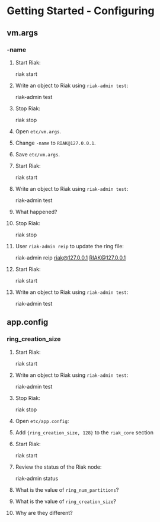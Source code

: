 # Getting Started - Configuring

## vm.args

### -name

1. Start Riak:

    riak start

2. Write an object to Riak using `riak-admin test`:

    riak-admin test

3. Stop Riak:

    riak stop

4. Open `etc/vm.args`.

5. Change `-name` to `RIAK@127.0.0.1`.

6. Save `etc/vm.args`.

7. Start Riak:

    riak start

8. Write an object to Riak using `riak-admin test`:

    riak-admin test

9. What happened?

10. Stop Riak:

    riak stop

11. User `riak-admin reip` to update the ring file:

    riak-admin reip riak@127.0.0.1 RIAK@127.0.0.1

12. Start Riak:

    riak start

13. Write an object to Riak using `riak-admin test`:

    riak-admin test

## app.config

### ring_creation_size

1. Start Riak:

    riak start

2. Write an object to Riak using `riak-admin test`:

    riak-admin test

3. Stop Riak:

    riak stop

4. Open `etc/app.config`:

5. Add `{ring_creation_size, 128}` to the `riak_core` section

6. Start Riak:

    riak start

7. Review the status of the Riak node:

    riak-admin status

8. What is the value of `ring_num_partitions`?

9. What is the value of `ring_creation_size`?

10. Why are they different?
